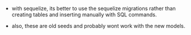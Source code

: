 
- with sequelize, its better to use the sequelize migrations rather than creating tables and inserting manually with SQL commands.

- also, these are old seeds and probably wont work with the new models.
